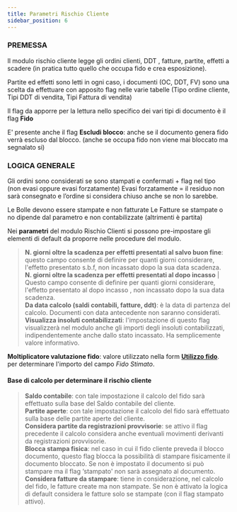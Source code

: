 ```yaml
---
title: Parametri Rischio Cliente
sidebar_position: 6
---
```


### PREMESSA

Il modulo rischio cliente legge gli ordini clienti, DDT , fatture, partite, effetti a scadere (in pratica tutto quello che occupa fido e crea esposizione). 

Partite ed effetti sono letti in ogni caso, i documenti (OC, DDT, FV) sono una scelta da effettuare con apposito flag nelle varie tabelle (Tipo ordine cliente, Tipi DDT di vendita, Tipi Fattura di vendita)

Il flag da apporre per la lettura nello specifico dei vari tipi di documento è il flag **Fido**

E' presente anche il flag **Escludi blocco**: anche se il documento genera fido verrà escluso dal blocco. (anche se occupa fido non viene mai bloccato ma segnalato si)


### LOGICA GENERALE

Gli ordini sono considerati se sono stampati e confermati + flag nel tipo (non evasi oppure evasi forzatamente)
Evasi forzatamente = il residuo non sarà consegnato e l’ordine si considera chiuso anche se non lo sarebbe.

Le Bolle devono essere stampate e non fatturate
Le Fatture se stampate o no dipende dal parametro e non contabilizzate (altrimenti è partita)


Nei **parametri** del modulo Rischio Clienti si possono pre-impostare gli elementi di default da proporre nelle procedure del modulo.

> **N. giorni oltre la scadenza per effetti presentati al salvo buon fine**: questo campo consente di definire per quanti giorni considerare, l'effetto presentato s.b.f, non incassato dopo la sua data scadenza.  
> **N. giorni oltre la scadenza per effetti presentati al dopo incasso** | Questo campo consente di definire per quanti giorni considerare, l'effetto presentato al dopo incasso , non incassato dopo la sua data scadenza.  
> **Da data calcolo (saldi contabili, fatture, ddt)**: è la data di partenza del calcolo. Documenti con data antecedente non saranno considerati.  
> **Visualizza insoluti contabilizzati**: l'impostazione di questo flag visualizzerà nel modulo anche gli importi degli insoluti contabilizzati, indipendentemente anche dallo stato incassato. Ha semplicemente valore informativo.  

**Moltiplicatore valutazione fido**: valore utilizzato nella form [**Utilizzo fido**](/docs/treasury/customer-risk/use-credit). per determinare l'importo del campo *Fido Stimato*.


#### Base di calcolo per determinare il rischio cliente  
> **Saldo contabile**: con tale impostazione il calcolo del fido sarà effettuato sulla base del Saldo contabile del cliente.  
> **Partite aperte**: con tale impostazione il calcolo del fido sarà effettuato sulla base delle partite aperte del cliente.  
> **Considera partite da registrazioni provvisorie**: se attivo il flag precedente il calcolo considera anche eventuali movimenti derivanti da registrazioni provvisorie.  
> **Blocca stampa fisica**: nel caso in cui il fido cliente preveda il blocco documento, questo flag blocca la possibilità di stampare fisicamente il documento bloccato. Se non è impostato il documento si può stampare ma il flag ‘stampato' non sarà assegnato al documento.  
> **Considera fatture da stampare**: tiene in considerazione, nel calcolo del fido, le fatture create ma non stampate. Se non è attivato la logica di default considera le fatture solo se stampate (con il flag stampato attivo).  